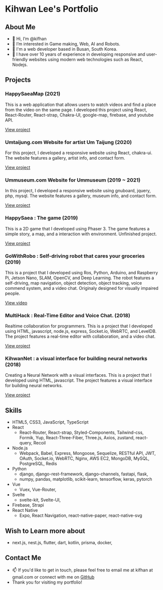 # Kihwan Lee's Portfolio

## About Me

- 👋 Hi, I’m @kifhan
- 👀 I’m interested in Game making, Web, AI and Robots.
- 💞️ I'm a web developer based in Busan, South Korea. 
- 🌱 I have over 10 years of experience in developing responsive and user-friendly websites using modern web technologies such as React, Nodejs.

## Projects

### HappySaeaMap (2021)

This is a web application that allows users to watch videos and find a place from the video on the same page. I developed this project using React, React-Router, React-strap, Chakra-UI, google-map, firebase, and youtube API.

[View project](https://happysaeamap.web.app/)

### Umtaijung.com Website for artist Um Taijung (2020)

For this project, I developed a responsive website using React, chakra-ui. The website features a gallery, artist info, and contact form.

[View project](https://www.umtaijung.com)

### Ummuseum.com Website for Ummuseum (2019 ~ 2021)

In this project, I developed a responsive website using gnuboard, jquery, php, mysql. The website features a gallery, museum info, and contact form.

[View project](http://www.ummuseum.com)

### HappySaea : The game (2019)

This is a 2D game that I developed using Phaser 3. The game features a simple story, a map, and a interaction with environment. Unfinished project.

[View project](https://kifhan.github.io/HappySaea/)

### GoWithRobo : Self-driving robot that cares your groceries (2019)

This is a project that I developed using Ros, Python, Arduino, and Raspberry Pi, Jetson Nano, SLAM, OpenCV, and Deep Learning. The robot features a self-driving, map navigation, object detection, object tracking, voice commend system, and a video chat. Originaly designed for visually impaired people.

[View video](https://youtu.be/MZVMW8I5pdE)

### MultiHack : Real-Time Editor and Voice Chat. (2018)

Realtime collaboration for programmers. This is a project that I developed using HTML, javascript, node.js, express, Socket.io, WebRTC, and LevelDB. The project features a real-time editor with collaboration, and a video chat.

[View project](https://github.com/multihack/multihack-web)

### KihwanNet : a visual interface for building neural networks (2018)

Creating a Neural Network with a visual interfaces. This is a project that I developed using HTML, javascript. The project features a visual interface for building neural networks.

[View project](https://github.com/rellat/kihwannet)

## Skills

- HTML5, CSS3, JavaScript, TypeScript
- React
  - React-Router, React-strap, Styled-Components, Tailwind-css, Formik, Yup, React-Three-Fiber, Three.js, Axios, zustand, react-query, Recoil
- Node.js
  - Webpack, Babel, Express, Mongoose, Sequelize, RESTful API, JWT, OAuth, Socket.io, WebRTC, Nginx, AWS EC2, MongoDB, MySQL, PostgreSQL, Redis
- Python
  - django, django-rest-framework, django-channels, fastapi, flask,
  - numpy, pandas, matplotlib, scikit-learn, tensorflow, keras, pytorch
- Vue
  - Vuex, Vue-Router,
- Svelte
  - svelte-kit, Svelte-UI,
- Firebase, Strapi
- React Native
  - Expo, React Navigation, react-native-paper, react-native-svg

## Wish to Learn more about

- next.js, nest.js, flutter, dart, kotlin, prisma, docker,

## Contact Me

- 📫 If you'd like to get in touch, please feel free to email me at kifhan at gmail.com or connect with me on [GitHub](https://www.github.com/kifhan)
- Thank you for visiting my portfolio!
